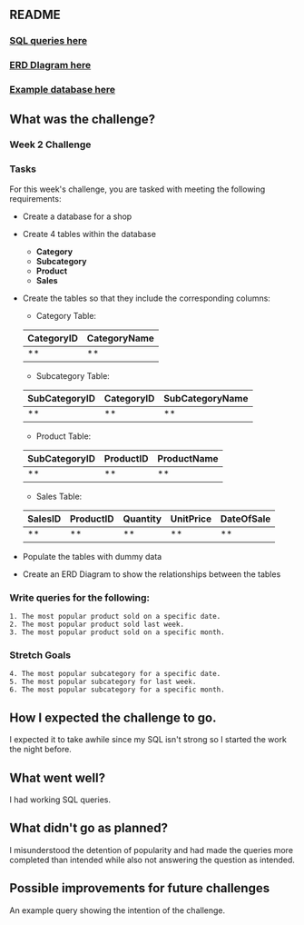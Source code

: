 ## README

### [SQL queries here](https://github.com/asrainaldi/Week-2-Challenge/blob/master/Main.sql)
### [ERD DIagram here](https://github.com/asrainaldi/Week-2-Challenge/blob/master/ERD.PNG)
### [Example database here](https://github.com/asrainaldi/Week-2-Challenge/blob/master/Example%20Database.csv)

## What was the challenge?
### Week 2 Challenge

### Tasks

For this week's challenge, you are tasked with meeting the following requirements:

* Create a database for a shop 
* Create 4 tables within the database
    * **Category** 
    * **Subcategory**
    * **Product**
    * **Sales**
* Create the tables so that they include the corresponding columns: 
    * Category Table:

    | CategoryID  | CategoryName |
    |-------------|--------------|
    |  ** | **   |

    * Subcategory Table:

    | SubCategoryID | CategoryID  | SubCategoryName |
    |---------------|-------------|-----------------|
    | **   |  ** | **      |

    * Product Table:

    | SubCategoryID | ProductID   | ProductName |
    |---------------|-------------|-------------|
    | **    |  ** | **  |

    * Sales Table:

    | SalesID | ProductID | Quantity | UnitPrice | DateOfSale |
    |---------|-----------|----------|-----------|------------|
    | \*\*    | \*\*      | \*\*     | \*\*      | \*\*       |

* Populate the tables with dummy data
* Create an ERD Diagram to show the relationships between the tables
### Write queries for the following: 
    1. The most popular product sold on a specific date.
    2. The most popular product sold last week. 
    3. The most popular product sold on a specific month.
    
### Stretch Goals
    4. The most popular subcategory for a specific date.
    5. The most popular subcategory for last week.
    6. The most popular subcategory for a specific month.
## How I expected the challenge to go.
I expected it to take awhile since my SQL isn't strong so I started the work the night before.

## What went well?
I had working SQL queries.

## What didn't go as planned?
I misunderstood the detention of popularity and had made the queries more completed than intended while also not answering the question as intended.

## Possible improvements for future challenges
An example query showing the intention of the challenge. 
